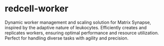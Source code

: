 # redcell-worker
Dynamic worker management and scaling solution for Matrix Synapse, inspired by the adaptive nature of leukocytes. Efficiently creates and replicates workers, ensuring optimal performance and resource utilization. Perfect for handling diverse tasks with agility and precision.
